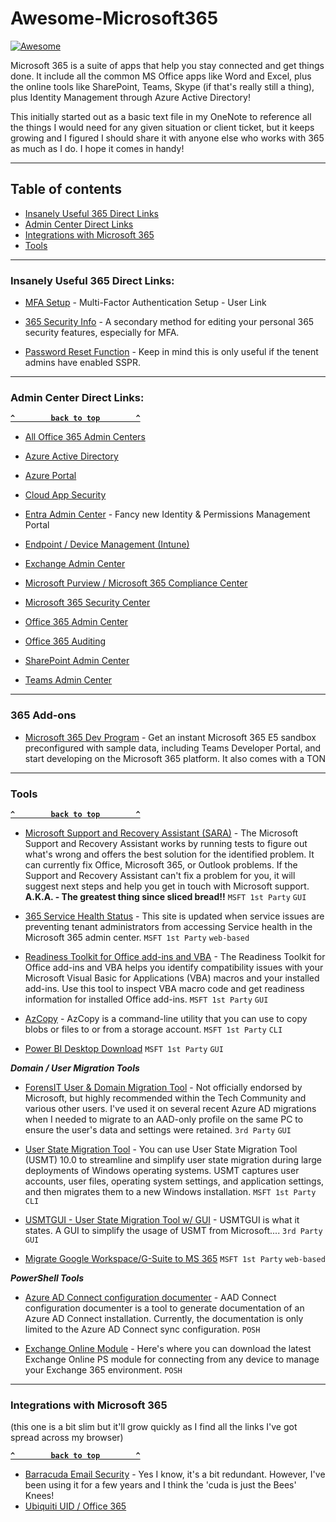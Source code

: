 # Awesome-Microsoft365



[![Awesome](https://cdn.rawgit.com/sindresorhus/awesome/d7305f38d29fed78fa85652e3a63e154dd8e8829/media/badge.svg)](https://github.com/sindresorhus/awesome) 

Microsoft 365 is a suite of apps that help you stay connected and get things done.   It include all the common MS Office apps like Word and Excel, plus the online tools like SharePoint, Teams, Skype (if that's really still a thing), plus Identity Management through Azure Active Directory!


This initially started out as a basic text file in my OneNote to reference all the things I would need for any given situation or client ticket, but it keeps growing and I figured I should share it with anyone else who works with 365 as much as I do.  I hope it comes in handy! 

--------------------



## Table of contents

  - [Insanely Useful 365 Direct Links](#insanely-useful-365-direct-links)
  - [Admin Center Direct Links](#admin-center-direct-links)
  - [Integrations with Microsoft 365](#integrations-with-microsoft-365)
  - [Tools](#tools)


--------------------

### Insanely Useful 365 Direct Links:

- [MFA Setup](https://aka.ms/MFAsetup) - Multi-Factor Authentication Setup - User Link

- [365 Security Info](https://mysignins.microsoft.com/security-info) - A secondary method for editing your personal 365 security features, especially for MFA. 

- [Password Reset Function](https://passwordreset.microsoftonline.com/) - Keep in mind this is only useful if the tenent admins have enabled SSPR.

--------------------

### Admin Center Direct Links:

**[`^        back to top        ^`](#)**

- [All Office 365 Admin Centers](https://admin.microsoft.com/AdminPortal/Home#/alladmincenters)

- [Azure Active Directory](https://aad.portal.azure.com)

- [Azure Portal](https://portal.azure.com)

- [Cloud App Security](https://portal.cloudappsecurity.com/)

- [Entra Admin Center](https://entra.microsoft.com/) - Fancy new Identity & Permissions Management Portal

- [Endpoint / Device Management (Intune)](https://devicemanagement.microsoft.com/)

- [Exchange Admin Center](https://outlook.office365.com/ecp/?rfr=Admin_o365)

- [Microsoft Purview / Microsoft 365 Compliance Center](https://compliance.microsoft.com/)

- [Microsoft 365 Security Center](https://security.microsoft.com)

- [Office 365 Admin Center](https://admin.microsoft.com)

- [Office 365 Auditing](https://protection.office.com/unifiedauditlog)

- [SharePoint Admin Center](https://admin.microsoft.com/sharepoint?page=home&modern=true)

- [Teams Admin Center](https://admin.teams.microsoft.com/)


--------------------
### 365 Add-ons

- [Microsoft 365 Dev Program](https://developer.microsoft.com/en-us/microsoft-365/dev-program) - Get an instant Microsoft 365 E5 sandbox preconfigured with sample data, including Teams Developer Portal, and start developing on the Microsoft 365 platform.  It also comes with a TON



--------------------
### Tools

**[`^        back to top        ^`](#)**

- [Microsoft Support and Recovery Assistant (SARA)](https://support.microsoft.com/en-us/office/about-the-microsoft-support-and-recovery-assistant-e90bb691-c2a7-4697-a94f-88836856c72f) - The Microsoft Support and Recovery Assistant works by running tests to figure out what's wrong and offers the best solution for the identified problem. It can currently fix Office, Microsoft 365, or Outlook problems. If the Support and Recovery Assistant can't fix a problem for you, it will suggest next steps and help you get in touch with Microsoft support.    __A.K.A. - The greatest thing since sliced bread!!__ `MSFT 1st Party` `GUI`

- [365 Service Health Status](https://status.office365.com/) - This site is updated when service issues are preventing tenant administrators from accessing Service health in the Microsoft 365 admin center. `MSFT 1st Party` `web-based`

- [Readiness Toolkit for Office add-ins and VBA](https://www.microsoft.com/en-us/download/details.aspx?id=55983) - The Readiness Toolkit for Office add-ins and VBA helps you identify compatibility issues with your Microsoft Visual Basic for Applications (VBA) macros and your installed add-ins. Use this tool to inspect VBA macro code and get readiness information for installed Office add-ins.  `MSFT 1st Party` `GUI`

- [AzCopy](https://docs.microsoft.com/en-us/azure/storage/common/storage-use-azcopy-v10) - AzCopy is a command-line utility that you can use to copy blobs or files to or from a storage account. `MSFT 1st Party` `CLI`

- [Power BI Desktop Download](https://www.microsoft.com/en-us/download/details.aspx?id=58494) `MSFT 1st Party` `GUI`

 ___Domain / User Migration Tools___

- [ForensIT User & Domain Migration Tool](https://www.forensit.com/domain-migration.html) - Not officially endorsed by Microsoft, but highly recommended within the Tech Community and various other users.  I've used it on several recent Azure AD migrations when I needed to migrate to an AAD-only profile on the same PC to ensure the user's data and settings were retained. `3rd Party` `GUI`

- [User State Migration Tool](https://docs.microsoft.com/en-us/windows/deployment/usmt/usmt-overview) - You can use User State Migration Tool (USMT) 10.0 to streamline and simplify user state migration during large deployments of Windows operating systems. USMT captures user accounts, user files, operating system settings, and application settings, and then migrates them to a new Windows installation. `MSFT 1st Party` `CLI`

- [USMTGUI - User State Migration Tool w/ GUI](https://ehlertech.com/azure/) - USMTGUI is what it states. A GUI to simplify the usage of USMT from Microsoft.... `3rd Party` `GUI`

- [Migrate Google Workspace/G-Suite to MS 365](https://docs.microsoft.com/en-us/exchange/mailbox-migration/migrating-imap-mailboxes/migrate-g-suite-mailboxes) `MSFT 1st Party` `web-based`

 ___PowerShell Tools___
 
- [Azure AD Connect configuration documenter](https://github.com/Microsoft/AADConnectConfigDocumenter) - AAD Connect configuration documenter is a tool to generate documentation of an Azure AD Connect installation. Currently, the documentation is only limited to the Azure AD Connect sync configuration. `POSH`

- [Exchange Online Module](https://www.powershellgallery.com/packages/ExchangeOnlineManagement/2.0.5) - Here's where you can download the latest Exchange Online PS module for connecting from any device to manage your Exchange 365 environment. `POSH`



--------------------

### Integrations with Microsoft 365
(this one is a bit slim but it'll grow quickly as I find all the links I've got spread across my browser)

**[`^        back to top        ^`](#)**

- [Barracuda Email Security](https://www.barracuda.com/programs/office365) - Yes I know, it's a bit redundant. However, I've been using it for a few years and I think the 'cuda is just the Bees' Knees!
- [Ubiquiti UID / Office 365](https://ui.com/uid)

